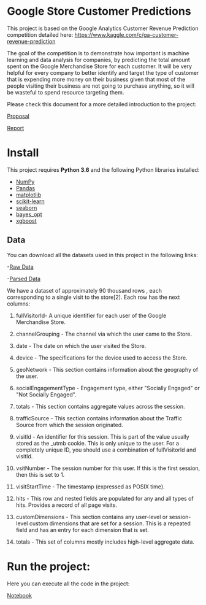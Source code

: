 # Google Store Customer Predictions

This project is based on the Google Analytics Customer Revenue Prediction competition detailed here: https://www.kaggle.com/c/ga-customer-revenue-prediction 

The goal of the competition is to demonstrate how important is machine learning and data analysis for companies, by predicting the total amount spent on the  Google Merchandise Store for each customer. It  will be very helpful for every company to better identify and target the type of customer that is expending more money on their business given that most of the people visiting their business are not going to purchase anything, so it will be wasteful to spend resource targeting them.

Please check this document for a more detailed introduction to the project:

[Proposal](https://github.com/chrismartinezb/Capstone/blob/master/Capstone%20proposal.pdf)


[Report](https://github.com/chrismartinezb/Capstone/blob/master/Final_Report.pdf)

# Install

This project requires **Python 3.6** and the following Python libraries installed:

- [NumPy](http://www.numpy.org/)
- [Pandas](http://pandas.pydata.org)
- [matplotlib](http://matplotlib.org/)
- [scikit-learn](http://scikit-learn.org/stable/)
- [seaborn](https://seaborn.pydata.org/)
- [bayes_opt](https://github.com/thuijskens/bayesian-optimization)
- [xgboost](https://xgboost.readthedocs.io/en/latest/)

## Data

You can download all the datasets used in this project in the following links:

-[Raw Data](https://www.dropbox.com/s/o8aqviril0xqrvn/data.zip?dl=0)

-[Parsed Data](https://www.dropbox.com/s/a40y2yiknobs6ct/Data-flattened.zip?dl=0 )

We have a dataset of approximately 90 thousand rows , each corresponding to a single visit to the store[2]. Each row has the next columns:

1) fullVisitorId- A unique identifier for each user of the Google Merchandise Store.

2) channelGrouping - The channel via which the user came to the Store.

3) date - The date on which the user visited the Store.

4) device - The specifications for the device used to access the Store.

5) geoNetwork - This section contains information about the geography of the user.

6) socialEngagementType - Engagement type, either "Socially Engaged" or "Not Socially Engaged".

7) totals - This section contains aggregate values across the session.

8) trafficSource - This section contains information about the Traffic Source from which the session originated.

9) visitId - An identifier for this session. This is part of the value usually stored as the _utmb cookie. This is only unique to the user. For a completely unique ID, you should use a combination of fullVisitorId and visitId.

10) vsitNumber - The session number for this user. If this is the first session, then this is set to 1.

11) visitStartTime - The timestamp (expressed as POSIX time).

12) hits - This row and nested fields are populated for any and all types of hits. Provides a record of all page visits.

13) customDimensions - This section contains any user-level or session-level custom dimensions that are set for a session. This is a repeated field and has an entry for each dimension that is set.

14) totals - This set of columns mostly includes high-level aggregate data.

# Run the project:

Here you can execute all the code in the project:

[Notebook](https://github.com/chrismartinezb/Capstone/blob/master/Final_capstone.ipynb)

